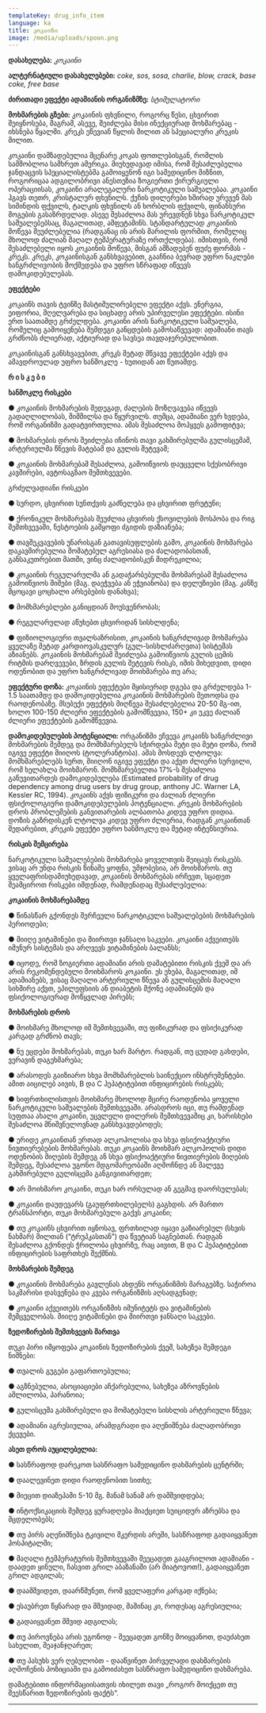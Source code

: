 ```yaml
---
templateKey: drug_info_item
language: ka
title: კოკაინი
image: /media/uploads/spoon.png
---
```

**დასახელება:** _კოკაინი_

**ალტერნატიული დასახელებები:** _coke, sos, sosa, charlie, blow, crack, base coke, free base_

**ძირითადი ეფექტი ადამიანის ორგანიზმზე:** _სტიმულატორი_

**მოხმარების გზები:** კოკაინის ფხვნილი, როგორც წესი, ცხვირით შეიყნოსება, მაგრამ, ასევე, შეიძლება მისი ინექციურად მოხმარებაც - იხსნება წყალში. კრეკს ეწევიან წყლის მილით ან სპეციალური კრეკის მილით.

კოკაინი დამზადებულია მცენარე კოკას  ფოთლებისგან, რომლის სამშობლოა სამხრეთ ამერიკა. მიუხედავად იმისა, რომ შესაძლებელია ჯანდაცვის სპეციალისტებმა გამოიყენონ იგი სამედიცინო მიზნით, როგორიცაა ადგილობრივი ანესთეზია ზოგიერთი ქირურგიული ოპერაციისას, კოკაინი არალეგალური ნარკოტიკული საშუალებაა. კოკაინი ჰგავს თეთრ, კრისტალურ ფხვნილს. ქუჩის დილერები ხშირად ურევენ მას სიმინდის ფქვილს, ტალკის ფხვნილს ან ხორბლის ფქვილს, ფინანსური მოგების გასაზრდელად. ასევე შესაძლოა მას ურევდნენ სხვა ნარკოტიკულ საშუალებებსაც, მაგალითად, ამფეტამინს. სტანდარტულად კოკაინის მოწევა შეუძლებელია (რადგანაც ის არის მარილის ფორმით, რომელიც მხოლოდ ძალიან მაღალ ტემპერატურაზე ორთქლდება). იმისთვის, რომ შესაძლებელი იყოს კოკაინის მოწევა, მისგან ამზადებენ ფუძე ფორმას - კრეკს. კრეკს, კოკაინისგან განსხვავებით, გააჩნია ბევრად უფრო ნაკლები ხანგრძლივობის მოქმედება და უფრო სწრაფად იწვევს დამოკიდებულებას. 

**ეფექტები**

კოკაინს თავის ტვინზე მასტიმულირებელი ეფექტი აქვს. ენერგია, ეიფორია, მღელვარება და სიცხადე არის უპირველესი ეფექტები. ისინი ერთ საათამდე გრძელდება. კოკაინი არის ნარკოტიკული საშუალება, რომელიც გამოიყენება შემდეგი განცდების გამოსაწვევად: ადამიანი თავს გრძნობს ძლიერად, აქტიურად და სავსეა თავდაჯერებულობით. 

კოკაინისგან განსხვავებით, კრეკს მეტად მწვავე ეფექტები აქვს და ამავდროულად უფრო ხანმოკლე - ხუთიდან ათ წუთამდე.

**რ ი ს კ ე ბ ი** 

**ხანმოკლე რისკები**

●	კოკაინის მოხმარების შედეგად, ძალების მოზღვავება იწვევს გადაღლილობას, შიმშილსა და წყურვილს. თუმცა, ადამიანი ვერ ხვდება, რომ ორგანიზმი გადატვირთულია. ამას შესაძლოა მოჰყვეს გამოფიტვა;

●	მოხმარების დროს შეიძლება იჩინოს თავი გახშირებულმა გულისცემამ, არტერიულმა წნევის მატებამ და გულის შეტევამ;

●	კოკაინის მოხმარებამ შესაძლოა, გამოიწვიოს დაუცველი სქესობრივი კავშირები, ავტოსაგზაო შემთხვევები.

გრძელვადიანი რისკები

●	სურდო, ცხვირით სუნთქვის გაძნელება და ცხვირით ფრუტუნი; 

●	ქრონიკულ მოხმარებას შეუძლია ცხვირის ქსოვილების მოსპობა და რიგ შემთხვევაში, ნესტოების გამყოფი ძგიდის დაზიანება; 

●	თავშეკვავების უნარისგან გათავისუფლების გამო, კოკაინის მოხმარება დაკავშირებულია მომატებულ აგრესიასა და ძალადობასთან, განსაკუთრებით მათში, ვინც ძალადობისკენ მიდრეკილია; 

●	კოკაინის რეგულარულმა ან გადაჭარბებულმა მოხმარებამ შესაძლოა გამოიწვიოს შიშები (მაგ. დაეჭვება ან ეჭვიანობა) და  დელუზიები (მაგ. კანზე მცოცავი ცოცხალი არსებების დანახვა);

●	 მომხმარებლები განიცდიან მოუსვენრობას;

●	რეგულარულად აწუხებთ ცხვირიდან სისხლდენა;

●	ფიზიოლოგიური თვალსაზრისით, კოკაინის ხანგრძლივად მოხმარება ყველაზე მეტად კარდიოვასკულურ (გულ-სისხლძარღვთა) სისტემას აზიანებს. კოკაინის მოხმარებამ შეიძლება გამოიწვიოს გულის ცემის რიტმის დარღვევები, ზრდის გულის შეტევის რისკს, იმის მიხედვით, დიდი ოდენობით და უფრო ხანგრძლივად მოიხმარება თუ არა;

**ეფექტური დოზა:** კოკაინის ეფექტები მყისიერად დგება და გრძელდება 1-1.5 საათამდე და დამოკიდებულია კოკაინის მოხმარების მეთოდსა და რაოდენობაზე. მსუბუქი ეფექტის მიღწევა შესაძლებელია 20-50 მგ-ით, ხოლო 100-150 ძლიერი ეფექტების გამომწვევია, 150+ კი უკვე ძალიან ძლიერი ეფექტების გამომწვევია.  

**დამოკიდებულების პოტენციალი:** ორგანიზმი ეჩვევა კოკაინს ხანგრძლივი მოხმარების შემდეგ და მომხმარებელს სჭირდება მეტი და მეტი დოზა, რომ იგივე ეფექტი მიიღოს (ტოლერანტობა). ამას მოსდევს ლტოლვა: მომხმარებლებს სურთ, მიიღონ იგივე ეფექტი და აქვთ ძლიერი სურვილი, რომ ხელახლა მოიხმარონ.  მომხმარებელთა 17%-ს შესაძლოა განუვითარდეს დამოკიდებულება (Estimated probability of drug dependency among drug users by drug group, anthony JC. Warner LA, Kessler RC, 1994). კოკაინს აქვს ფიზიკური და ძალიან ძლიერი ფსიქოლოგიური დამოკიდებულების პოტენციალი. კრეკის მოხმარების დროს პრობლემების განვითარების ალბათობა კიდევ უფრო დიდია. დოზის გაზრდისკენ ლტოლვა კიდევ უფრო ძლიერია, რადგან კოკაინთან შედარებით, კრეკის ეფექტი უფრო ხანმოკლე და მეტად ინტენსიურია.

**რისკის შემცირება**

ნარკოტიკული საშუალებების მოხმარება ყოველთვის შეიცავს რისკებს. ვისაც არ უნდა რისკის წინაშე ყოფნა, უმჯობესია, არ მოიხმაროს. თუ ყველაფრისდამიუხედავად, კოკაინის მოხმარებას ირჩევთ, სცადეთ შეამციროთ რისკები იმდენად, რამდენადაც შესაძლებელია:

**კოკაინის მოხმარებამდე**

●	წინასწარ გქონდეს შერჩეული ნარკოტიკული საშუალებების მოხმარების პერიოდები;

●	მიიღე ვიტამინები და მიირთვი ჯანსაღი საკვები. კოკაინი აქვეითებს იმუნურ სისტემას და არღვევს ვიტამინების ბალანსს;

●	იცოდე, რომ ზოგიერთი ადამიანი არის დამატებითი რისკის ქვეშ და არ არის რეკომენდებული მოიხმაროს კოკაინი. ეს ეხება, მაგალითად, იმ ადამიანებს, ვისაც მაღალი არტერიული წნევა ან გულისცემის მაღალი სიხშირე აქვთ, ეპილეფსიის ან დიაბეტის მქონე ადამიანებს და ფსიქოლოგიურად მოწყვლად პირებს;

**მოხმარების დროს**

●	მოიხმარე მხოლოდ იმ შემთხვევაში, თუ ფიზიკურად და ფსიქიკურად კარგად გრძნობ თავს;

●	ნუ ეცდები მოხმარებას, თუკი ხარ მარტო. რადგან, თუ ცუდად გახდები, ვერავინ დაგეხმარება;

●	არასოდეს გაიზიარო სხვა მომხმარებლის საინექციო ინსტრუმენტები. ამით აიცილებ აივის, B და C ჰეპატიტებით ინფიცირების რისკებს;

●	სიფრთხილისთვის მოიხმარე მხოლოდ მცირე რაოდენობა ყოველი ნარკოტიკული საშუალების შემთხვევაში.  არასდროს იცი, თუ რამდენად სუფთაა ახალი კოკაინი, უცვლელი დილერის შემთხვევაშიც კი, ხარისხები შესაძლოა მნიშვნელოვნად განსხვავდებოდეს;

●	ერიდე კოკაინთან ერთად ალკოჰოლისა და სხვა ფსიქოაქტიური ნივთიერებების მოხმარებას. თუკი კოკაინს მოიხმარ ალკოჰოლის დიდი ოდენობის მიღების შემდეგ ან სხვა ფსიქოაქტიური ნივთიერების მიღების შემდეგ, შესაძლოა უგონო მდგომარეობაში აღმოჩნდე ან მალევე გახშირებული გულისცემა განგივითარდეთ;

●	არ მოიხმარო კოკაინი, თუკი ხარ ორსულად ან გეგმავ დაორსულებას;

●	კოკაინი დაუდევარს (გაუფრთხილებელს) გაგხდის. არ მართო ტრანსპორტი, თუკი მოხმარებული გაქვს კოკაინი;

●	თუ კოკაინს ცხვირით იყნოსავ, ფრთხილად იყავი გაზიარებულ (სხვის ნახმარ) მილთან (“ტრუპკასთან”) და წვეტიან საგნებთან. რადგან შესაძლოა გქონდეს ჭრილობა ცხვირზე, რაც აივით, B და C ჰეპატიტებით ინფიცირების საფრთხეს შექმნის.

**მოხმარების შემდეგ**

●	კოკაინის მოხმარება გავლენას ახდენს ორგანიზმის მარაგებზე. საჭიროა საკმარისი დასვენება და კვება ორგანიზმის აღსადგენად;

●	კოკაინი აქვეითებს  ორგანიზმის იმუნიტეტს და ვიტამინების შემცველობას. მიიღე ვიტამინები და მიირთვი ჯანსაღი საკვები.

**ზედოზირების შემთხვევის მართვა**

თუკი პირი იმყოფება კოკაინის ზედოზირების ქვეშ, სახეზეა შემდეგი ნიშნები:

●	თვალის გუგები გაფართოებულია;

●	აგზნებულია, ასოციაციები აჩქარებულია, სახეზეა აზროვნების აშლილობა, პარანოია;

●	გულისცემა გახშირებული და მომატებული სისხლის არტერიული წნევა;

●	ადამიანი აგრესიულია, არამდგრადი და აღენიშნება ძალადობრივი ქცევები.

**ასეთ დროს აუცილებელია:**

●	სასწრაფოდ დარეკოთ სასწრაფო სამედიცინო დახმარების ცენტრში;

●	დაალევინეთ დიდი რაოდენობით სითხე;

●	მიეცით დიაზეპამი 5-10 მგ. მანამ სანამ არ დამშვიდდება;

●	ინტოქსიკაციის შემდეგ ყურადღება მიაქციეთ სუიციდურ აზრებსა და მცდელობებს;

●	თუ პირს აღენიშნება ტკივილი მკერდის არეში, სასწრაფოდ გადაიყვანეთ ჰოსპიტალში; 

●	მაღალი ტემპერატურის შემთხვევაში შეეცადეთ გააგრილოთ ადამიანი - დაადეთ ყინული, ჩასვით გრილ აბაზანაში (არ მიატოვოთ!), გადაიყვანეთ გრილ ადგილას;

●	დაამშვიდეთ, დაარწმუნეთ, რომ ყველაფერი კარგად იქნება;

●	ესაუბრეთ წყნარად და მშვიდად, მაშინაც კი, როდესაც აგრესიულია;

●	გადაიყვანეთ მშვიდ ადგილას;

●	თუ პიროვნება არის უგონოდ - შეეცადეთ გონზე მოიყვანოთ, დაუძახეთ სახელით, შეაჯანჯღარეთ;

●	თუ პასუხს ვერ ღებულობთ - დააწვინეთ პირველადი დახმარების აღმოჩენის პოზიციაში და გამოიძახეთ სასწრაფო სამედიცინო დახმარება.

დამატებითი ინფორმაციისათვის იხილეთ თავი „როგორ მოიქცეთ თუ შეესწარით ზედოზირების ფაქტს“. 

****
